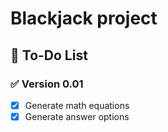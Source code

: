 # Blackjack project

## 📌 To-Do List

### ✅ Version 0.01

- [x] Generate math equations  
- [x] Generate answer options  